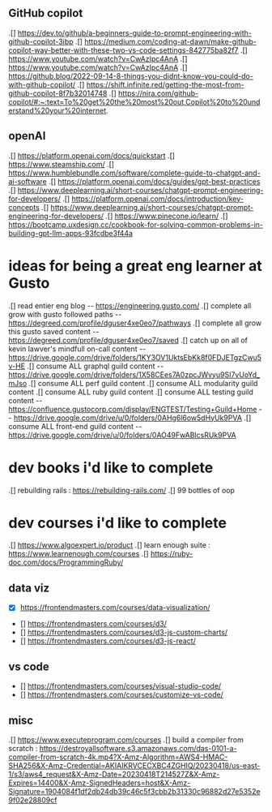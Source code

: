 ## GitHub copilot

.[] https://dev.to/github/a-beginners-guide-to-prompt-engineering-with-github-copilot-3ibp
.[] https://medium.com/coding-at-dawn/make-github-copilot-way-better-with-these-two-vs-code-settings-842775ba82f7
.[] https://www.youtube.com/watch?v=CwAzIpc4AnA
.[] https://www.youtube.com/watch?v=CwAzIpc4AnA
.[] https://github.blog/2022-09-14-8-things-you-didnt-know-you-could-do-with-github-copilot/
.[] https://shift.infinite.red/getting-the-most-from-github-copilot-8f7b32014748
.[] https://nira.com/github-copilot/#:~:text=To%20get%20the%20most%20out,Copilot%20to%20understand%20your%20internet.

## openAI

.[] https://platform.openai.com/docs/quickstart
.[] https://www.steamship.com/
.[] https://www.humblebundle.com/software/complete-guide-to-chatgpt-and-ai-software
.[] https://platform.openai.com/docs/guides/gpt-best-practices
.[] https://www.deeplearning.ai/short-courses/chatgpt-prompt-engineering-for-developers/
.[] https://platform.openai.com/docs/introduction/key-concepts
.[] https://www.deeplearning.ai/short-courses/chatgpt-prompt-engineering-for-developers/
.[] https://www.pinecone.io/learn/
.[] https://bootcamp.uxdesign.cc/cookbook-for-solving-common-problems-in-building-gpt-llm-apps-93fcdbe3f44a

# ideas for being a great eng learner at Gusto

.[] read entier eng blog -- https://engineering.gusto.com/
.[] complete all grow with gusto followed paths -- https://degreed.com/profile/dguser4xe0eo7/pathways
.[] complete all grow this gusto saved content -- https://degreed.com/profile/dguser4xe0eo7/saved
.[] catch up on all of kevin lawver's mindfull on-call content -- https://drive.google.com/drive/folders/1KY3OV1UktsEbKk8f0FDJETgzCwu5v-HE
.[] consume ALL graphql guild content -- https://drive.google.com/drive/folders/1X58CEes7A0zpcJWvyu9SI7vUoYd_mJso
.[] consume ALL perf guild content
.[] consume ALL modularity guild content
.[] consume ALL ruby guild content
.[] consume ALL testing guild content -- https://confluence.gustocorp.com/display/ENGTEST/Testing+Guild+Home -- https://drive.google.com/drive/u/0/folders/0AHg6l6ow5dHyUk9PVA
.[] consume ALL front-end guild content -- https://drive.google.com/drive/u/0/folders/0AO49FwABlcsRUk9PVA

# dev books i'd like to complete

.[] rebuilding rails : https://rebuilding-rails.com/
.[] 99 bottles of oop

# dev courses i'd like to complete

.[] https://www.algoexpert.io/product
.[] learn enough suite : https://www.learnenough.com/courses
.[] https://ruby-doc.com/docs/ProgrammingRuby/

## data viz

- [x] https://frontendmasters.com/courses/data-visualization/
- [] https://frontendmasters.com/courses/d3/
- [] https://frontendmasters.com/courses/d3-js-custom-charts/
- [] https://frontendmasters.com/courses/d3-js-react/

## vs code

- [] https://frontendmasters.com/courses/visual-studio-code/
- [] https://frontendmasters.com/courses/customize-vs-code/

## misc

.[] https://www.executeprogram.com/courses
.[] build a compiler from scratch : https://destroyallsoftware.s3.amazonaws.com/das-0101-a-compiler-from-scratch-4k.mp4?X-Amz-Algorithm=AWS4-HMAC-SHA256&X-Amz-Credential=AKIAIKRVCECXBC4ZGHIQ/20230418/us-east-1/s3/aws4_request&X-Amz-Date=20230418T214527Z&X-Amz-Expires=14400&X-Amz-SignedHeaders=host&X-Amz-Signature=1904084f1df2db24db39c46c5f3cbb2b31330c96882d27e5352e9f02e28809cf
